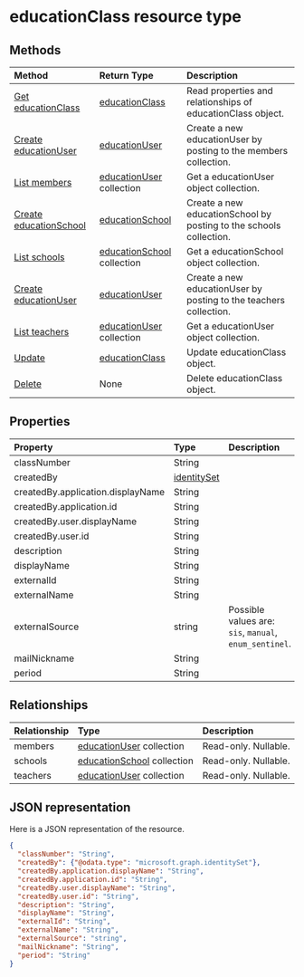 # educationClass resource type




## Methods

| Method		   | Return Type	|Description|
|:---------------|:--------|:----------|
|[Get educationClass](../api/educationclass_get.md) | [educationClass](educationclass.md) |Read properties and relationships of educationClass object.|
|[Create educationUser](../api/educationclass_post_members.md) |[educationUser](educationuser.md)| Create a new educationUser by posting to the members collection.|
|[List members](../api/educationclass_list_members.md) |[educationUser](educationuser.md) collection| Get a educationUser object collection.|
|[Create educationSchool](../api/educationclass_post_schools.md) |[educationSchool](educationschool.md)| Create a new educationSchool by posting to the schools collection.|
|[List schools](../api/educationclass_list_schools.md) |[educationSchool](educationschool.md) collection| Get a educationSchool object collection.|
|[Create educationUser](../api/educationclass_post_teachers.md) |[educationUser](educationuser.md)| Create a new educationUser by posting to the teachers collection.|
|[List teachers](../api/educationclass_list_teachers.md) |[educationUser](educationuser.md) collection| Get a educationUser object collection.|
|[Update](../api/educationclass_update.md) | [educationClass](educationclass.md)	|Update educationClass object. |
|[Delete](../api/educationclass_delete.md) | None |Delete educationClass object. |

## Properties
| Property	   | Type	|Description|
|:---------------|:--------|:----------|
|classNumber|String||
|createdBy|[identitySet](identityset.md)||
|createdBy.application.displayName|String||
|createdBy.application.id|String||
|createdBy.user.displayName|String||
|createdBy.user.id|String||
|description|String||
|displayName|String||
|externalId|String||
|externalName|String||
|externalSource|string| Possible values are: `sis`, `manual`, `enum_sentinel`.|
|mailNickname|String||
|period|String||

## Relationships
| Relationship | Type	|Description|
|:---------------|:--------|:----------|
|members|[educationUser](educationuser.md) collection| Read-only. Nullable.|
|schools|[educationSchool](educationschool.md) collection| Read-only. Nullable.|
|teachers|[educationUser](educationuser.md) collection| Read-only. Nullable.|

## JSON representation

Here is a JSON representation of the resource.

<!-- {
  "blockType": "resource",
  "optionalProperties": [

  ],
  "@odata.type": "microsoft.graph.educationClass"
}-->

```json
{
  "classNumber": "String",
  "createdBy": {"@odata.type": "microsoft.graph.identitySet"},
  "createdBy.application.displayName": "String",
  "createdBy.application.id": "String",
  "createdBy.user.displayName": "String",
  "createdBy.user.id": "String",
  "description": "String",
  "displayName": "String",
  "externalId": "String",
  "externalName": "String",
  "externalSource": "string",
  "mailNickname": "String",
  "period": "String"
}

```

<!-- uuid: 8fcb5dbc-d5aa-4681-8e31-b001d5168d79
2015-10-25 14:57:30 UTC -->
<!-- {
  "type": "#page.annotation",
  "description": "educationClass resource",
  "keywords": "",
  "section": "documentation",
  "tocPath": ""
}-->